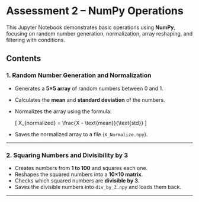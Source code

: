 # Assessment 2 – NumPy Operations

This Jupyter Notebook demonstrates basic operations using **NumPy**, focusing on random number generation, normalization, array reshaping, and filtering with conditions.

## Contents

### 1. Random Number Generation and Normalization
- Generates a **5×5 array** of random numbers between 0 and 1.  
- Calculates the **mean** and **standard deviation** of the numbers.  
- Normalizes the array using the formula:  

  \[
  X_{normalized} = \frac{X - \text{mean}}{\text{std}}
  \]

- Saves the normalized array to a file (`X_Normalize.npy`).

---

### 2. Squaring Numbers and Divisibility by 3
- Creates numbers from **1 to 100** and squares each one.  
- Reshapes the squared numbers into a **10×10 matrix**.  
- Checks which squared numbers are **divisible by 3**.  
- Saves the divisible numbers into `div_by_3.npy` and loads them back.

---


